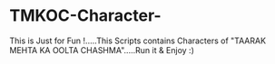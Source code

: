 # TMKOC-Character-
This is Just for Fun !.....This Scripts contains Characters of "TAARAK MEHTA KA OOLTA CHASHMA".....Run it &amp; Enjoy :)
